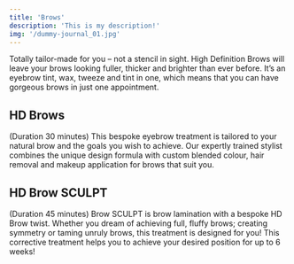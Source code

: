 ```yaml
---
title: 'Brows'
description: 'This is my description!'
img: '/dummy-journal_01.jpg'
---
```


Totally tailor-made for you – not a stencil in sight. High Definition Brows will leave your brows looking fuller, thicker and brighter than ever before. It’s an eyebrow tint, wax, tweeze and tint in one, which means that you can have gorgeous brows in just one appointment.
        
## HD Brows 
(Duration 30 minutes)
This bespoke eyebrow treatment is tailored to your natural brow and the goals you wish to achieve. Our expertly trained stylist combines the unique design formula with custom blended colour, hair removal and makeup application for brows that suit you.

## HD Brow SCULPT
(Duration 45 minutes)
Brow SCULPT is brow lamination with a bespoke HD Brow twist. Whether you dream of achieving full, fluffy brows; creating symmetry or taming unruly brows, this treatment is designed for you! This corrective treatment helps you to achieve your desired position for up to 6 weeks!

